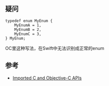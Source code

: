 ## 疑问

```
typedef enum MyEnum {
    MyEnumA = 1,
    MyEnumB = 2,
    MyEnumC = 3,
} MyEnum;
```

OC里这种写法，在Swift中无法识别成正常的enum

## 参考

- [Imported C and Objective-C APIs](https://developer.apple.com/documentation/swift/imported_c_and_objective-c_apis)

